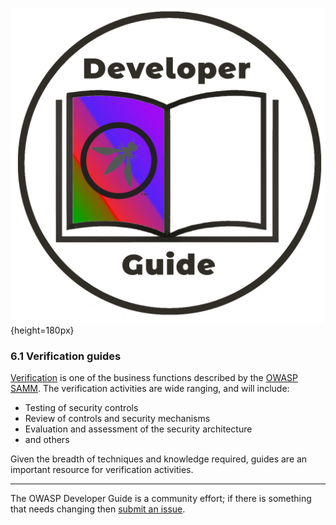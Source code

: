 ![Developer guide logo](../../assets/images/dg_logo_bbd.png "OWASP Developer Guide"){height=180px}

### 6.1 Verification guides

[Verification][sammv] is one of the business functions described by the [OWASP SAMM][samm].
The verification activities are wide ranging, and will include:

* Testing of security controls
* Review of controls and security mechanisms
* Evaluation and assessment of the security architecture
* and others

Given the breadth of techniques and knowledge required, guides are an important resource for verification activities.

----

The OWASP Developer Guide is a community effort; if there is something that needs changing then [submit an issue][issue0810].

[issue0810]: https://github.com/OWASP/DevGuide/issues/new?labels=enhancement&template=request.md&title=Update:%2008-verification/01-guides/00-toc
[samm]: https://owaspsamm.org/about/
[sammv]: https://owaspsamm.org/model/verification/
